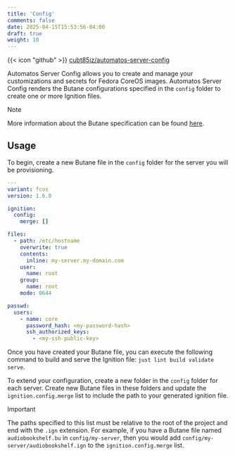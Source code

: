 ```yaml
---
title: 'Config'
comments: false
date: 2025-04-15T15:53:56-04:00
draft: true
weight: 10
---
```

{{< icon "github" >}} [cubt85iz/automatos-server-config](https://github.com/cubt85iz/automatos-server-config)

Automatos Server Config allows you to create and manage your customizations and secrets for Fedora CoreOS images. Automatos Server Config renders the Butane configurations specified in the `config` folder to create one or more Ignition files.

> [!NOTE]
> More information about the Butane specification can be found [here](https://coreos.github.io/butane/config-fcos-v1_6/).

## Usage

To begin, create a new Butane file in the `config` folder for the server you will be provisioning.

```yaml {filename="config/my-server.bu"}
---
variant: fcos
version: 1.6.0

ignition:
  config:
    merge: []

files:
  - path: /etc/hostname
    overwrite: true
    contents:
      inline: my-server.my-domain.com
    user:
      name: root
    group:
      name: root
    mode: 0644

passwd:
  users:
    - name: core
      password_hash: <my-password-hash>
      ssh_authorized_keys:
        - <my-ssh-public-key>
```

Once you have created your Butane file, you can execute the following command to build and serve the Ignition file: `just lint build validate serve`.

To extend your configuration, create a new folder in the `config` folder for each server. Create new Butane files in these folders and update the `ignition.config.merge` list to include the path to your generated ignition file.

> [!IMPORTANT]
> The paths specified to this list must be relative to the root of the project and end with the `.ign` extension. For example, if you have a Butane file named `audiobookshelf.bu` in `config/my-server`, then you would add `config/my-server/audiobookshelf.ign` to the `ignition.config.merge` list.
